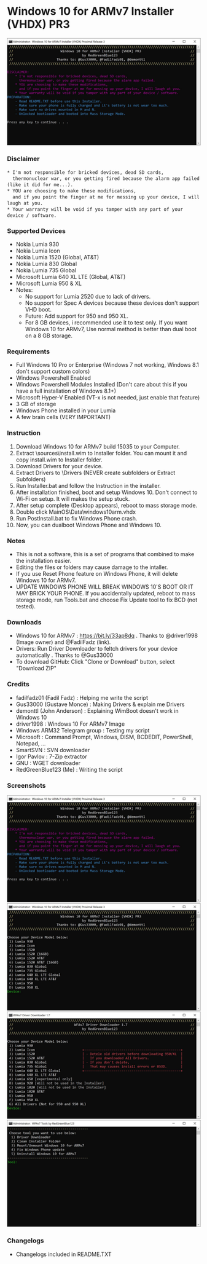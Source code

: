 # Windows 10 for ARMv7 Installer (VHDX) PR3
![alt text](https://github.com/RedGreenBlue09/Assets/raw/master/WFAv7-1.JPG "WFAv7")
### Disclaimer
    * I'm not responsible for bricked devices, dead SD cards,
      thermonuclear war, or you getting fired because the alarm app failed (like it did for me...).
    * YOU are choosing to make these modifications,
      and if you point the finger at me for messing up your device, I will laugh at you.
    * Your warranty will be void if you tamper with any part of your device / software.
### Supported Devices
  - Nokia Lumia 930
  - Nokia Lumia Icon
  - Nokia Lumia 1520 (Global, AT&T)
  - Nokia Lumia 830 Global
  - Nokia Lumia 735 Global
  - Microsoft Lumia 640 XL LTE (Global, AT&T)
  - Microsoft Lumia 950 & XL
  - Notes:
    * No support for Lumia 2520 due to lack of drivers.
    * No support for Spec A devices because these devices don't support VHD boot.
    * Future: Add support for 950 and 950 XL.
    * For 8 GB devices, i recommended use it to test only. If you want Windows 10 for ARMv7,
      Use normal method is better than dual boot on a 8 GB storage.
### Requirements
  - Full Windows 10 Pro or Enterprise (Windows 7 not working, Windows 8.1 don't support custom colors)
  - Windows Powershell Enabled
  - Windows Powershell Modules Installed
    (Don't care about this if you have a full installation of Windows 8.1+)
  - Microsoft Hyper-V Enabled (VT-x is not needed, just enable that feature)
  - 3 GB of storage
  - Windows Phone installed in your Lumia
  - A few brain cells (VERY IMPORTANT)
### Instruction
  1. Download Windows 10 for ARMv7 build 15035 to your Computer.
  2. Extract <ISOFILE>\sources\install.wim  to  Installer folder.
     You can mount it and copy install.wim to Installer folder.
  3. Download Drivers for your device.
  4. Extract Drivers to <InstallerFolder>\Drivers (NEVER create subfolders or Extract Subfolders)
  5. Run Installer.bat and follow the Instruction in the installer.
  6. After installation finished, boot and setup Windows 10.
     Don't connect to Wi-Fi on setup. It will makes the setup stuck.
  7. After setup complete (Desktop appears), reboot to mass storage mode.
  8. Double click MainOS\Data\windows10arm.vhdx
  9. Run PostInstall.bat to fix Windows Phone crash.
  10. Now, you can dualboot Windows Phone and Windows 10.
### Notes
  * This is not a software, this is a set of programs that combined to make the installation easier.
  * Editing the files or folders may cause damage to the intaller.
  * If you use Reset Phone feature on Windows Phone, it will delete Windows 10 for ARMv7.
  * UPDATE WINDOWS PHONE WILL BREAK WINDOWS 10'S BOOT OR IT MAY BRICK YOUR PHONE.
    If you accidentally updated, reboot to mass storage mode,
    run Tools.bat and choose Fix Update tool to fix BCD (not tested).
### Downloads
  - Windows 10 for ARMv7  : https://bit.ly/33ap8dq
    . Thanks to @driver1998 (Image owner) and @FadilFadz (link).
  - Drivers: Run Driver Downloader to feltch drivers for your device automatically
    . Thanks to @Gus33000
  - To download GitHub: Click "Clone or Download" button, select "Download ZIP"
### Credits
  - fadilfadz01 (Fadil Fadz)     : Helping me write the script
  - Gus33000 (Gustave Monce)     : Making Drivers & explain me Drivers
  - demonttl (John Anderson)     : Explaining WimBoot doesn't work in Windows 10
  - driver1998                   : Windows 10 For ARMv7 Image
  - Windows ARM32 Telegram group : Testing my script
  - Microsoft                    : Command Prompt, Windows, DISM, BCDEDIT, PowerShell, Notepad, ...
  - SmartSVN                     : SVN downloader
  - Igor Pavlov                  : 7-Zip extractor
  - GNU                          : WGET downloader
  - RedGreenBlue123 (Me)         : Writing the script
### Screenshots
![alt text](https://github.com/RedGreenBlue09/Assets/raw/master/WFAv7-1.JPG "WFAv7-S1")
![alt text](https://github.com/RedGreenBlue09/Assets/raw/master/WFAv7-2.JPG "WFAv7-S2")
![alt text](https://github.com/RedGreenBlue09/Assets/raw/master/WFAv7-3.JPG "WFAv7-DD")
![alt text](https://github.com/RedGreenBlue09/Assets/raw/master/WFAv7-4.JPG "WFAv7-TL")
### Changelogs
  - Changelogs included in README.TXT
